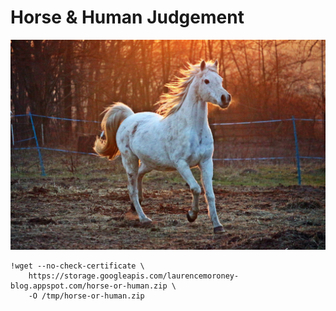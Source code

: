 Horse & Human Judgement
===

![image](https://github.com/robert00091/Cheng-Yuan/blob/master/tensor%20flow/Photo_judge/horse.jpg)


```
!wget --no-check-certificate \
    https://storage.googleapis.com/laurencemoroney-blog.appspot.com/horse-or-human.zip \
    -O /tmp/horse-or-human.zip
```
